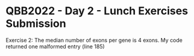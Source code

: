 # QBB2022 - Day 2 - Lunch Exercises Submission

Exercise 2: 
The median number of exons per gene is 4 exons.
My code returned one malformed entry (line 185)